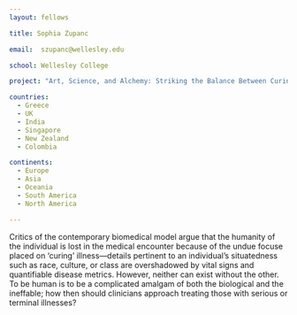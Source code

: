 ```yaml
---
layout: fellows

title: Sophia Zupanc

email:  szupanc@wellesley.edu

school: Wellesley College

project: "Art, Science, and Alchemy: Striking the Balance Between Curing and Healing in Modern Medicine"

countries:
  - Greece
  - UK
  - India
  - Singapore
  - New Zealand
  - Colombia

continents:
  - Europe
  - Asia
  - Oceania
  - South America
  - North America

---
```


Critics of the contemporary biomedical model argue that the humanity of the individual is lost in the medical encounter because of the undue focuse placed on ‘curing’ illness—details pertinent to an individual’s situatedness such as race, culture, or class are overshadowed by vital signs and quantifiable disease metrics. However, neither can exist without the other. To be human is to be a complicated amalgam of both the biological and the ineffable; how then should clinicians approach treating those with serious or terminal illnesses?